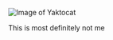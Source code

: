 ![Image of Yaktocat](https://octodex.github.com/images/yaktocat.png)

This is most definitely not me
